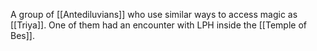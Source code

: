 A group of [[Antediluvians]] who use similar ways to access magic as [[Triya]]. 
One of them had an encounter with LPH inside the [[Temple of Bes]]. 